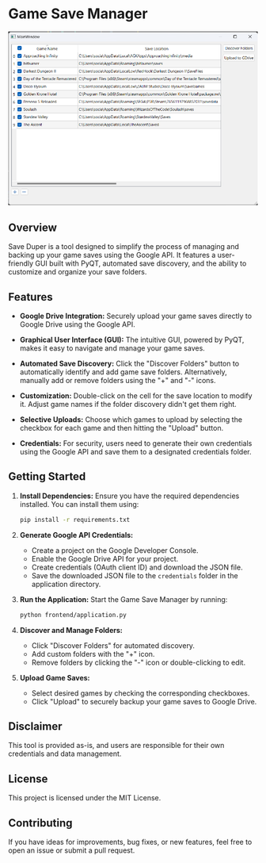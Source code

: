 
# Game Save Manager

[![Game Save Manager Screenshot](./media/Screenshot.png)](./media/Screenshot.png)

## Overview

Save Duper is a tool designed to simplify the process of managing and backing up your game saves using the Google API. It features a user-friendly GUI built with PyQT, automated save discovery, and the ability to customize and organize your save folders.

## Features

- **Google Drive Integration:** Securely upload your game saves directly to Google Drive using the Google API.
  
- **Graphical User Interface (GUI):** The intuitive GUI, powered by PyQT, makes it easy to navigate and manage your game saves.

- **Automated Save Discovery:** Click the "Discover Folders" button to automatically identify and add game save folders. Alternatively, manually add or remove folders using the "+" and "-" icons.

- **Customization:** Double-click on the cell for the save location to modify it. Adjust game names if the folder discovery didn't get them right.

- **Selective Uploads:** Choose which games to upload by selecting the checkbox for each game and then hitting the "Upload" button.

- **Credentials:** For security, users need to generate their own credentials using the Google API and save them to a designated credentials folder.

## Getting Started

1. **Install Dependencies:**
   Ensure you have the required dependencies installed. You can install them using:

   ```bash
   pip install -r requirements.txt
2. **Generate Google API Credentials:**
	-   Create a project on the Google Developer Console.
	-   Enable the Google Drive API for your project.
	-   Create credentials (OAuth client ID) and download the JSON file.
	-   Save the downloaded JSON file to the `credentials` folder in the application directory.	
2.  **Run the Application:** Start the Game Save Manager by running:
    
    ```bash
    python frontend/application.py   
3.  **Discover and Manage Folders:**
    
    -   Click "Discover Folders" for automated discovery.
    -   Add custom folders with the "+" icon.
    -   Remove folders by clicking the "-" icon or double-clicking to edit.
4.  **Upload Game Saves:**
    
    -   Select desired games by checking the corresponding checkboxes.
    -   Click "Upload" to securely backup your game saves to Google Drive.

## Disclaimer

This tool is provided as-is, and users are responsible for their own credentials and data management.

## License

This project is licensed under the MIT License.

## Contributing

If you have ideas for improvements, bug fixes, or new features, feel free to open an issue or submit a pull request.
